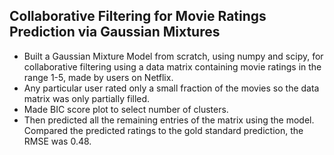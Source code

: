 ## **Collaborative Filtering for Movie Ratings Prediction via Gaussian Mixtures**

* Built a Gaussian Mixture Model from scratch, using numpy and scipy, for collaborative filtering using a data matrix containing movie ratings in the
range 1-5, made by users on Netflix. 
* Any particular user rated only a small fraction of the movies so the data matrix was only partially filled. 
* Made BIC score plot to select number of clusters. 
* Then predicted all the remaining entries of the matrix using the model. Compared the predicted ratings to the gold standard prediction, the RMSE was 0.48.
